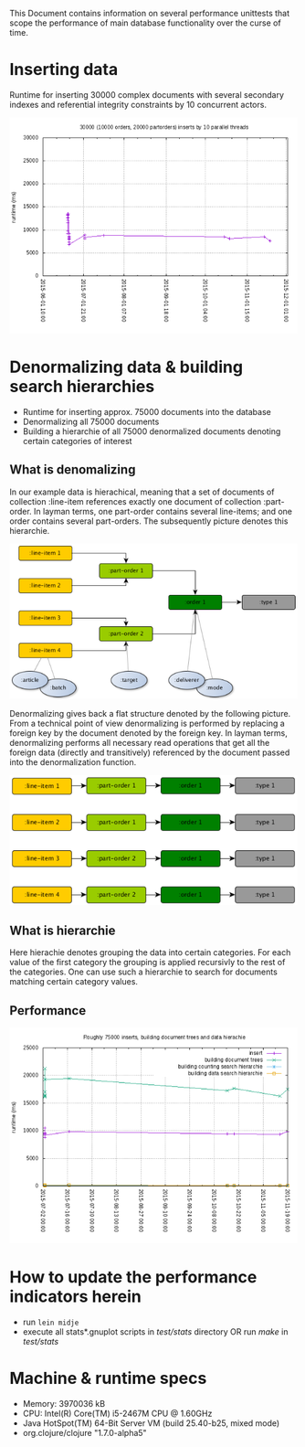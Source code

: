 This Document contains information on several performance unittests that scope the performance of main database functionality over the curse of time.



# Inserting data

Runtime for inserting 30000 complex documents with several secondary indexes and referential integrity constraints by 10 concurrent actors.

![](https://raw.githubusercontent.com/gixxi/lambdaroyal-memory/master/test/stats/30000insertsBy10Threads.png)

# Denormalizing data & building search hierarchies

* Runtime for inserting approx. 75000 documents into the database
* Denormalizing all 75000 documents
* Building a hierarchie of all 75000 denormalized documents denoting certain categories of interest

## What is denomalizing

In our example data is hierachical, meaning that a set of documents of collection :line-item references exactly one document of collection :part-order. In layman terms, one part-order contains several line-items; and one order contains several part-orders. The subsequently picture denotes this hierarchie.

![](https://raw.githubusercontent.com/gixxi/lambdaroyal-memory/master/design/current.datastructures/performanceunittest.png)

Denormalizing gives back a flat structure denoted by the following picture. From a technical point of view denormalizing is performed by replacing a foreign key by the document denoted by the foreign key. In layman terms, denormalizing performs all necessary read operations that get all the foreign data (directly and transitively) referenced by the document passed into the denormalization function.

![](https://raw.githubusercontent.com/gixxi/lambdaroyal-memory/master/design/current.datastructures/performanceunittest_denormalized.png)

## What is hierarchie

Here hierachie denotes grouping the data into certain categories. For each value of the first category the grouping is applied recursivly to the rest of the categories. One can use such a hierarchie to search for documents matching certain category values.

## Performance

![](https://raw.githubusercontent.com/gixxi/lambdaroyal-memory/master/test/stats/1000Orders.png)

# How to update the performance indicators herein

* run ```lein midje```
* execute all stats*.gnuplot scripts in *test/stats* directory OR run *make* in *test/stats*

# Machine & runtime specs

* Memory:        3970036 kB
* CPU:           Intel(R) Core(TM) i5-2467M CPU @ 1.60GHz
* Java HotSpot(TM) 64-Bit Server VM (build 25.40-b25, mixed mode)
* org.clojure/clojure "1.7.0-alpha5"

